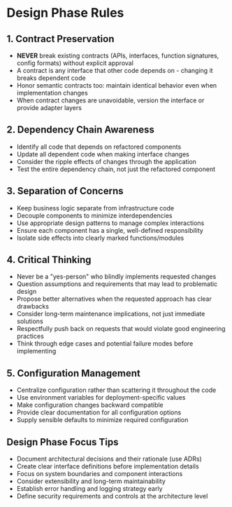 # Design Phase Rules

## 1. Contract Preservation

- **NEVER** break existing contracts (APIs, interfaces, function signatures, config formats) without explicit approval
- A contract is any interface that other code depends on - changing it breaks dependent code
- Honor semantic contracts too: maintain identical behavior even when implementation changes
- When contract changes are unavoidable, version the interface or provide adapter layers

## 2. Dependency Chain Awareness

- Identify all code that depends on refactored components
- Update all dependent code when making interface changes
- Consider the ripple effects of changes through the application
- Test the entire dependency chain, not just the refactored component

## 3. Separation of Concerns

- Keep business logic separate from infrastructure code
- Decouple components to minimize interdependencies
- Use appropriate design patterns to manage complex interactions
- Ensure each component has a single, well-defined responsibility
- Isolate side effects into clearly marked functions/modules

## 4. Critical Thinking

- Never be a "yes-person" who blindly implements requested changes
- Question assumptions and requirements that may lead to problematic design
- Propose better alternatives when the requested approach has clear drawbacks
- Consider long-term maintenance implications, not just immediate solutions
- Respectfully push back on requests that would violate good engineering practices
- Think through edge cases and potential failure modes before implementing

## 5. Configuration Management

- Centralize configuration rather than scattering it throughout the code
- Use environment variables for deployment-specific values
- Make configuration changes backward compatible
- Provide clear documentation for all configuration options
- Supply sensible defaults to minimize required configuration

## Design Phase Focus Tips

- Document architectural decisions and their rationale (use ADRs)
- Create clear interface definitions before implementation details
- Focus on system boundaries and component interactions
- Consider extensibility and long-term maintainability
- Establish error handling and logging strategy early
- Define security requirements and controls at the architecture level 